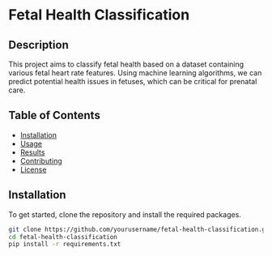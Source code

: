 # Fetal Health Classification

## Description
This project aims to classify fetal health based on a dataset containing various fetal heart rate features. Using machine learning algorithms, we can predict potential health issues in fetuses, which can be critical for prenatal care.

## Table of Contents
- [Installation](#installation)
- [Usage](#usage)
- [Results](#results)
- [Contributing](#contributing)
- [License](#license)

## Installation
To get started, clone the repository and install the required packages.

```bash
git clone https://github.com/yourusername/fetal-health-classification.git
cd fetal-health-classification
pip install -r requirements.txt

